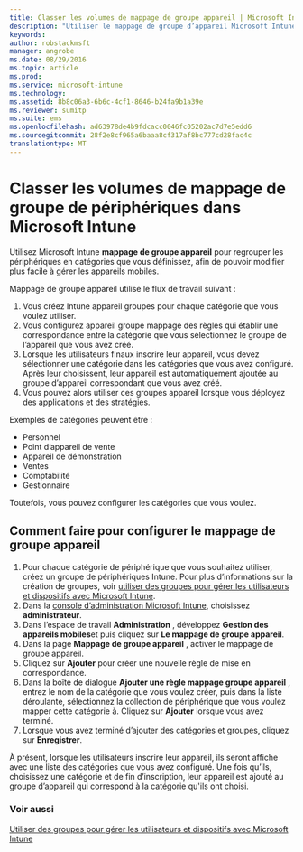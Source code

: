 ```yaml
---
title: Classer les volumes de mappage de groupe appareil | Microsoft Intune
description: "Utiliser le mappage de groupe d’appareil Microsoft Intune pour regrouper les périphériques en catégories que vous définissez, afin de pouvoir modifier plus facile à gérer les appareils mobiles."
keywords: 
author: robstackmsft
manager: angrobe
ms.date: 08/29/2016
ms.topic: article
ms.prod: 
ms.service: microsoft-intune
ms.technology: 
ms.assetid: 8b8c06a3-6b6c-4cf1-8646-b24fa9b1a39e
ms.reviewer: sumitp
ms.suite: ems
ms.openlocfilehash: ad63978de4b9fdcacc0046fc05202ac7d7e5edd6
ms.sourcegitcommit: 28f2e8cf965a6baaa8cf317af8bc777cd28fac4c
translationtype: MT
---
```

# Classer les volumes de mappage de groupe de périphériques dans Microsoft Intune
Utilisez Microsoft Intune **mappage de groupe appareil** pour regrouper les périphériques en catégories que vous définissez, afin de pouvoir modifier plus facile à gérer les appareils mobiles. 

Mappage de groupe appareil utilise le flux de travail suivant :
1. Vous créez Intune appareil groupes pour chaque catégorie que vous voulez utiliser.
2. Vous configurez appareil groupe mappage des règles qui établir une correspondance entre la catégorie que vous sélectionnez le groupe de l’appareil que vous avez créé.
3. Lorsque les utilisateurs finaux inscrire leur appareil, vous devez sélectionner une catégorie dans les catégories que vous avez configuré. Après leur choisissent, leur appareil est automatiquement ajoutée au groupe d’appareil correspondant que vous avez créé.
4. Vous pouvez alors utiliser ces groupes appareil lorsque vous déployez des applications et des stratégies.

Exemples de catégories peuvent être :
* Personnel
* Point d’appareil de vente
* Appareil de démonstration
* Ventes
* Comptabilité
* Gestionnaire

Toutefois, vous pouvez configurer les catégories que vous voulez.

## Comment faire pour configurer le mappage de groupe appareil
1. Pour chaque catégorie de périphérique que vous souhaitez utiliser, créez un groupe de périphériques Intune. Pour plus d’informations sur la création de groupes, voir [utiliser des groupes pour gérer les utilisateurs et dispositifs avec Microsoft Intune](use-groups-to-manage-users-and-devices-with-microsoft-intune.md).
2. Dans la [console d’administration Microsoft Intune](https://manage.microsoft.com), choisissez **administrateur**.
3. Dans l’espace de travail **Administration** , développez **Gestion des appareils mobiles**et puis cliquez sur **Le mappage de groupe appareil**.
4. Dans la page **Mappage de groupe appareil** , activer le mappage de groupe appareil.
5. Cliquez sur **Ajouter** pour créer une nouvelle règle de mise en correspondance.
6. Dans la boîte de dialogue **Ajouter une règle mappage groupe appareil** , entrez le nom de la catégorie que vous voulez créer, puis dans la liste déroulante, sélectionnez la collection de périphérique que vous voulez mapper cette catégorie à. Cliquez sur **Ajouter** lorsque vous avez terminé.
7. Lorsque vous avez terminé d’ajouter des catégories et groupes, cliquez sur **Enregistrer**.

À présent, lorsque les utilisateurs inscrire leur appareil, ils seront affiche avec une liste des catégories que vous avez configuré. Une fois qu’ils, choisissez une catégorie et de fin d’inscription, leur appareil est ajouté au groupe d’appareil qui correspond à la catégorie qu'ils ont choisi.

### Voir aussi
[Utiliser des groupes pour gérer les utilisateurs et dispositifs avec Microsoft Intune](use-groups-to-manage-users-and-devices-with-microsoft-intune.md)